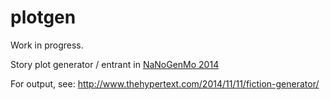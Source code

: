 plotgen
=======

Work in progress.

Story plot generator / entrant in [NaNoGenMo 2014](https://github.com/dariusk/NaNoGenMo-2014/issues/83)

For output, see: http://www.thehypertext.com/2014/11/11/fiction-generator/
